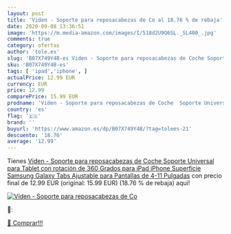 ```yaml
---
layout: post
title: 'Viden - Soporte para reposacabezas de Co al 18.76 % de rebaja'
date: 2020-09-08 13:36:51
image: 'https://m.media-amazon.com/images/I/518d2U9Q6SL._SL400_.jpg'
comments: true
category: ofertas
author: 'tole.es'
slug: 'B07X749Y4B-es Viden - Soporte para reposacabezas de Coche Soporte...'
sku: 'B07X749Y4B-es'
tags: [ 'ipad','iphone', ]
actualPrice: 12.99 EUR
currency: EUR
price: 12.99
comparePrice: 15.99 EUR
prodname: 'Viden - Soporte para reposacabezas de Coche  Soporte Universal para Tablet con rotación de 360 Grados para iPad  iPhone  Superficie  Samsung Galaxy Tabs  Ajustable para Pantallas de 4-11 Pulgadas'
country: 'es'
flag: '🇪🇸'
brand: ''
buyurl: 'https://www.amazon.es/dp/B07X749Y4B/?tag=tolees-21'
descuento: '18.76'
average: '12.99'
---
```


Tienes [Viden - Soporte para reposacabezas de Coche  Soporte Universal para Tablet con rotación de 360 Grados para iPad  iPhone  Superficie  Samsung Galaxy Tabs  Ajustable para Pantallas de 4-11 Pulgadas](https://www.amazon.es/dp/B07X749Y4B/?tag=tolees-21) con precio final de  12.99 EUR (original: 15.99 EUR) (18.76 %  de rebaja) aqui!

[![Viden - Soporte para reposacabezas de Co](https://m.media-amazon.com/images/I/518d2U9Q6SL._SL400_.jpg)](https://www.amazon.es/dp/B07X749Y4B/?tag=tolees-21)

🔎:


[🛒 Comprar!!!](https://www.amazon.es/dp/B07X749Y4B/?tag=tolees-21)
